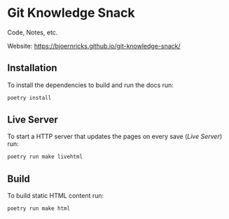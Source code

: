 # Git Knowledge Snack

Code, Notes, etc.

Website: https://bjoernricks.github.io/git-knowledge-snack/

## Installation
To install the dependencies to build and run the docs run:

```sh
poetry install
```

## Live Server
To start a HTTP server that updates the pages on every save (*Live Server*) run:

```sh
poetry run make livehtml
```

## Build
To build static HTML content run:

```sh
poetry run make html
```
